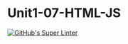 # Unit1-07-HTML-JS
[![GitHub's Super Linter](https://github.com/ICS20-Programming-SamMakuc/Unit1-07-HTML-JS/workflows/GitHub's%20Super%20Linter/badge.svg)](https://github.com/ICS20-Programming-SamMakuc/Unit1-07-HTML-JS/actions)
